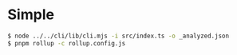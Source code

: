 # Simple

```bash
$ node ../../cli/lib/cli.mjs -i src/index.ts -o _analyzed.json
$ pnpm rollup -c rollup.config.js
```
